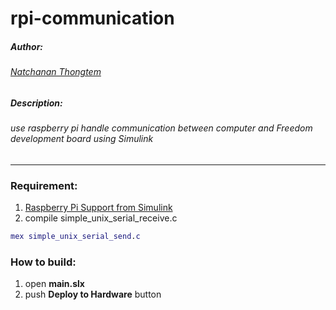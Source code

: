 # rpi-communication 

##### Author:
###### [Natchanan Thongtem](https://github.com/psychoAB)
##### Description:
###### use raspberry pi handle communication between computer and Freedom development board using Simulink 
___

### Requirement:
1. [Raspberry Pi Support from Simulink](https://www.mathworks.com/hardware-support/raspberry-pi-simulink.html)
2. compile simple_unix_serial_receive.c
```matlab
mex simple_unix_serial_send.c
```

### How to build:
1. open __main.slx__
2. push __Deploy to Hardware__ button
